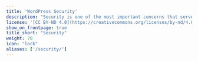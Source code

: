 ```yaml
---
title: 'WordPress Security'
description: "Security is one of the most important concerns that server administrators face. These tutorials will help you harden your system's security, addressing topics that include configuring a firewall, creating and administering SSL certificates for transport layer security, offering secured SFTP user access to your Site Bay, and blocking malicious probes, among others."
license: '[CC BY-ND 4.0](https://creativecommons.org/licenses/by-nd/4.0)'
show_on_frontpage: true
title_short: "Security"
weight: 70
icon: "lock"
aliases: ['/security/']
---
```



